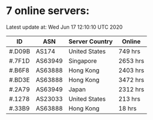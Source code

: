 # 7 online servers:

Latest update at: Wed Jun 17 12:10:10 UTC 2020

| ID | ASN | Server Country | Online |
| -- | --- | -------------- | ------ |
| #.D09B | AS174 | United States | 749 hrs |
| #.7F1D | AS63949 | Singapore | 2653 hrs |
| #.B6F8 | AS63888 | Hong Kong | 2403 hrs |
| #.BD3E | AS63888 | Hong Kong | 3472 hrs |
| #.2A79 | AS63949 | Japan | 2312 hrs |
| #.1278 | AS23033 | United States | 213 hrs |
| #.33B9 | AS63888 | Hong Kong | 18 hrs |

